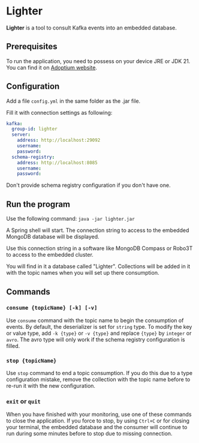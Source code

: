 Lighter
=======

**Lighter** is a tool to consult Kafka events into an embedded database.

Prerequisites 
-------------
To run the application, you need to possess on your device JRE or JDK 21. You can find it on [Adoptium website](https://adoptium.net/fr/temurin/releases).

Configuration
-------------
Add a file `config.yml` in the same folder as the .jar file.

Fill it with connection settings as following: 
```yaml
kafka:
  group-id: lighter
  server:
    address: http://localhost:29092
    username: 
    password: 
  schema-registry:
    address: http://localhost:8085
    username: 
    password: 
```

Don't provide schema registry configuration if you don't have one.

Run the program
---------------


Use the following command: `java -jar lighter.jar`

A Spring shell will start. The connection string to access to the embedded MongoDB database will be displayed.

Use this connection string in a software like MongoDB Compass or Robo3T to access to the embedded cluster.

You will find in it a database called "Lighter". Collections will be added in it with the topic names when you will set up there consumption.

Commands
--------

### `consume {topicName} [-k] [-v]`

Use `consume` command with the topic name to begin the consumption of events.
By default, the deserializer is set for `string` type. 
To modify the key or value type, add `-k {type}` or `-v {type}` and replace `{type}` by `integer` or `avro`.
The avro type will only work if the schema registry configuration is filled.

### `stop {topicName}`

Use `stop` command to end a topic consumption. If you do this due to a type configuration mistake, remove the collection with the topic name before to re-run it with the new configuration.

### `exit` or `quit`
When you have finished with your monitoring, use one of these commands to close the application.
If you force to stop, by using `Ctrl+C` or for closing your terminal, the embedded database and the consumer will continue to run during some minutes before to stop due to missing connection.




